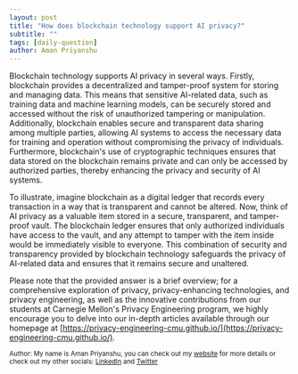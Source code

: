 ```yaml
---
layout: post
title: "How does blockchain technology support AI privacy?"
subtitle: ""
tags: [daily-question]
author: Aman Priyanshu
---
```


Blockchain technology supports AI privacy in several ways. Firstly, blockchain provides a decentralized and tamper-proof system for storing and managing data. This means that sensitive AI-related data, such as training data and machine learning models, can be securely stored and accessed without the risk of unauthorized tampering or manipulation. Additionally, blockchain enables secure and transparent data sharing among multiple parties, allowing AI systems to access the necessary data for training and operation without compromising the privacy of individuals. Furthermore, blockchain's use of cryptographic techniques ensures that data stored on the blockchain remains private and can only be accessed by authorized parties, thereby enhancing the privacy and security of AI systems.

To illustrate, imagine blockchain as a digital ledger that records every transaction in a way that is transparent and cannot be altered. Now, think of AI privacy as a valuable item stored in a secure, transparent, and tamper-proof vault. The blockchain ledger ensures that only authorized individuals have access to the vault, and any attempt to tamper with the item inside would be immediately visible to everyone. This combination of security and transparency provided by blockchain technology safeguards the privacy of AI-related data and ensures that it remains secure and unaltered.

Please note that the provided answer is a brief overview; for a comprehensive exploration of privacy, privacy-enhancing technologies, and privacy engineering, as well as the innovative contributions from our students at Carnegie Mellon's Privacy Engineering program, we highly encourage you to delve into our in-depth articles available through our homepage at [https://privacy-engineering-cmu.github.io/](https://privacy-engineering-cmu.github.io/).

<small>Author: My name is Aman Priyanshu, you can check out my [website](https://amanpriyanshu.github.io/) for more details or check out my other socials: [LinkedIn](https://www.linkedin.com/in/aman-priyanshu/) and [Twitter](https://twitter.com/AmanPriyanshu6)</small>
